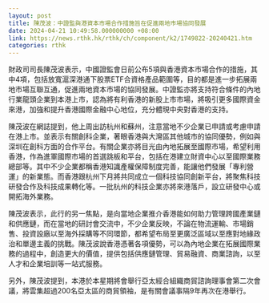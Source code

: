 ```yaml
---
layout: post
title: 陳茂波：中證監與港資本市場合作措施旨在促進兩地巿場協同發展
date: 2024-04-21 10:49:58.000000000 +08:00
link: https://news.rthk.hk/rthk/ch/component/k2/1749822-20240421.htm
categories: rthk
---
```


財政司司長陳茂波表示，中國證監會日前公布5項與香港資本市場合作的措施，其中4項，包括放寬滬深港通下股票ETF合資格產品範圍等，目的都是進一步拓展兩地市場互聯互通，促進兩地資本市場的協同發展。中證監亦將支持符合條件的內地行業龍頭企業到本港上市，認為將有利香港的新股上市市場，將吸引更多國際資金來港，加強和提升香港國際金融中心地位，充分體現中央對香港的支持。

陳茂波在網誌提到，他上周出訪杭州和蘇州，注意當地不少企業已申請或考慮申請在港上市。並表示有關創科企業，著眼香港與大灣區其他城市的協同優勢，例如與深圳在創科方面的合作平台。有關企業亦將目光由內地拓展至國際市場，希望利用香港，作為進軍國際市場的首選跳板和平台，包括在港建立財資中心以至國際業務總部等。其中不少企業都稱香港知識產權保障制度完善，能讓他們發展「專利營運」的新業態。而香港跟杭州下月將共同成立一個科技協同創新平台，將聚焦科技研發合作及科技成果轉化等。一批杭州的科技企業亦將來港落戶，設立研發中心或開拓海外業務。

陳茂波表示，此行的另一焦點，是向當地企業推介香港能如何助力管理跨國產業鏈和供應鏈，而在當地的研討會交流中，不少企業反映，不論在物流運輸、市場銷售、投資設廠以至海外採購等不同環節，都希望布局至更廣泛區域以至應對地緣政治和單邊主義的挑戰。陳茂波說香港憑著各項優勢，可以為內地企業在拓展國際業務的過程中，創造更大的價值，提供包括供應鏈管理、貿易融資、商業諮詢，以至人才和企業培訓等一站式服務。

另外，陳茂波提到，本港於本星期將會舉行亞太經合組織商貿諮詢理事會第二次會議，將雲集超過200名亞太區的商貿領袖，是有關會議事隔9年再次在港舉行。
